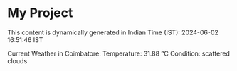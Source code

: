 # My Project

This content is dynamically generated in Indian Time (IST): 2024-06-02 16:51:46 IST


Current Weather in Coimbatore:
Temperature: 31.88 °C
Condition: scattered clouds
